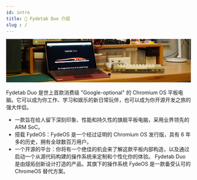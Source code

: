 ```yaml
---
id: intro
title: 📘 Fydetab Duo 介绍
slug : /
---
```


![fydetab banner](/img/fydetab_banner.jpg)

Fydetab Duo 是世上首款消费级 "Google-optional" 的 Chromium OS 平板电脑。它可以成为你工作、学习和娱乐的新日常玩伴，也可以成为你开源开发之旅的强大伴侣。

- 一款旨在给人留下深刻印象、性能和持久性的旗舰平板电脑，采用业界领先的 ARM SoC。
- 搭载 FydeOS：FydeOS 是一个经过证明的 Chromium OS 发行版，具有 6 年多的历史，拥有全球数百万用户。
- 一个开源的平台：你将有一个绝佳的机会来了解这款平板内部构造，以及通过启动一个从源代码构建的操作系统来定制和个性化你的体验。
Fydetab Duo 是由燧炻创新设计打造的产品，其旗下的操作系统 FydeOS 是一款备受认可的 ChromeOS 替代方案。


